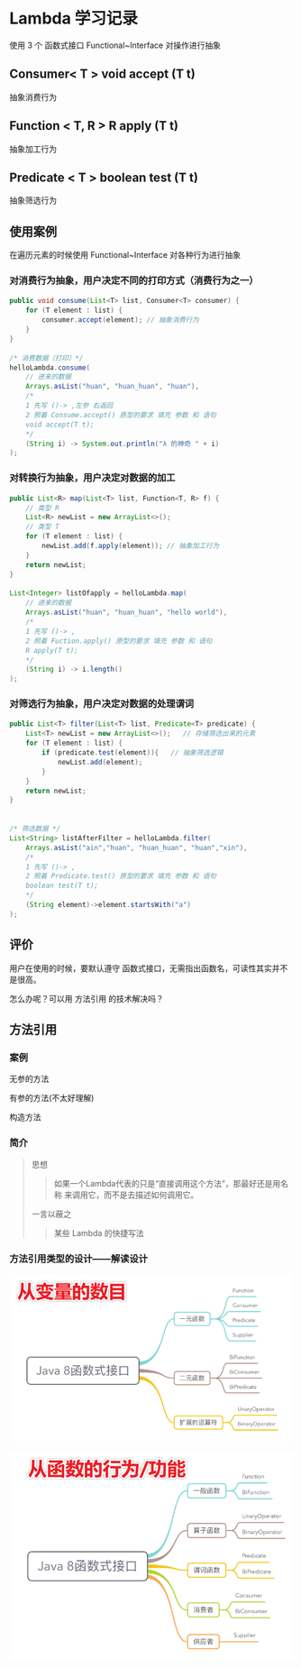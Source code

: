 # Lambda 学习记录

使用 3 个 函数式接口 Functional~Interface   对操作进行抽象

## Consumer< T >             void  		  accept   (T t)

抽象消费行为

## Function   < T, R >        R        		  apply     (T t)

抽象加工行为

## Predicate  < T >			boolean 	test		(T t)

抽象筛选行为



## 使用案例

在遍历元素的时候使用  Functional~Interface 对各种行为进行抽象

### 对消费行为抽象，用户决定不同的打印方式（消费行为之一）

```java
public void consume(List<T> list, Consumer<T> consumer) {
    for (T element : list) {
        consumer.accept(element); // 抽象消费行为
    }
}

/* 消费数据（打印）*/
helloLambda.consume(
    // 进来的数据
    Arrays.asList("huan", "huan_huan", "huan"),
    /*
    1 先写 ()-> ,左参 右返回
    2 照着 Consume.accept() 原型的要求 填充 参数 和 语句
    void accept(T t);
    */
    (String i) -> System.out.println("λ 的神奇 " + i)
);
```



### 对转换行为抽象，用户决定对数据的加工

```java
public List<R> map(List<T> list, Function<T, R> f) {
    // 类型 R
    List<R> newList = new ArrayList<>();
    // 类型 T
    for (T element : list) {
        newList.add(f.apply(element)); // 抽象加工行为
    }
    return newList;
}

List<Integer> listOfapply = helloLambda.map(
    // 进来的数据
    Arrays.asList("huan", "huan_huan", "hello world"),
    /*
    1 先写 ()-> ,
    2 照着 Fuction.apply() 原型的要求 填充 参数 和 语句
    R apply(T t);
    */
    (String i) -> i.length()
);
```

### 对筛选行为抽象，用户决定对数据的处理谓词

```java
public List<T> filter(List<T> list, Predicate<T> predicate) {
    List<T> newList = new ArrayList<>();   // 存储筛选出来的元素
    for (T element : list) {
        if (predicate.test(element)){   // 抽象筛选逻辑
            newList.add(element);
        }
    }
    return newList;
}


/* 筛选数据 */
List<String> listAfterFilter = helloLambda.filter(
    Arrays.asList("ain","huan", "huan_huan", "huan","xin"),
    /*
    1 先写 ()-> ,
    2 照着 Predicate.test() 原型的要求 填充 参数 和 语句
    boolean test(T t);
    */
    (String element)->element.startsWith("a")
);
```

## 评价

用户在使用的时候，要默认遵守 函数式接口，无需指出函数名，可读性其实并不是很高。

怎么办呢？可以用 方法引用 的技术解决吗？

## 方法引用

### 案例

无参的方法

有参的方法(不太好理解)

构造方法

### 简介

> 思想 
>
> > 如果一个Lambda代表的只是“直接调用这个方法”，那最好还是用名称
> > 来调用它，而不是去描述如何调用它。  
>
> 一言以蔽之
>
> > 某些 Lambda  的快捷写法

### 方法引用类型的设计——解读设计

![image-20200810095837324](img/image-20200810095837324.png)

![image-20200810095918308](img/image-20200810095918308.png)